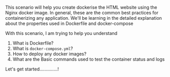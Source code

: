 This scenario will help you create dockerise the HTML website using the Nginx docker image. In general, these are the common best practices for containerizing any application.  We'll be learning in the detailed explanation about the properties used in Dockerfile and docker-compose 

With this scenario, I am trying to help you understand 

1. What is Dockerfile?
2. What is `docker-compose.yml`?
3. How to deploy any docker images?
4. What are the Basic commands used to test the container status and logs

Let's get started..............!